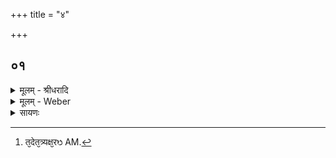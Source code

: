 +++
title = "४"

+++


## ०१
<details><summary>मूलम् - श्रीधरादि</summary>

एष᳘ प्प्रजा᳘पतिर्य्यद्धृ᳘दयम्॥  
(मे) एतद्ब्र᳘ह्मैतत्स᳘र्व्वन्त᳘देत᳘त्त्र्यक्षरᳫँ᳭[[!!]] त्दृ᳘दयमि᳘ति त्दृ ऽइत्ये᳘कमक्ष᳘रमभि᳘हरन्त्यस्मै स्वा᳘श्चान्ये᳘ च य᳘ ऽएवम्वे᳘द द ऽइत्ये᳘कमक्ष᳘रन्द᳘दन्त्यस्मै स्वा᳘श्चान्ये᳘ च य᳘ ऽएवम्वे᳘द यमित्ये᳘कमक्ष᳘रमे᳘ति स्वर्ग्गं᳘ लोकं य᳘ ऽएवम्वे᳘द॥
</details>
<details><summary>मूलम् - Weber</summary>

एष᳘ प्रजा᳘पतिर्यद्धृ᳘दयम्॥  
एतद्ब्र᳘ह्मैतत्स᳘र्वं त᳘देतत्त्र्य᳘क्षरᳫं [^wbr_1] हृ᳘दयमि᳘ति हृ इत्ये᳘कमक्ष᳘रमभि᳘हरन्त्यस्मै स्वा᳘श्चान्ये᳘ च य᳘ एवं वे᳘द द इत्ये᳘कमक्ष᳘रं द᳘दन्त्यस्मै स्वा᳘श्चान्ये᳘ च य᳘ एवं वे᳘द यमित्ये᳘कमक्ष᳘रमे᳘ति स्वर्गं᳘ लोकं य᳘ एवं वे᳘द॥  

[^wbr_1]: त᳘देत᳘त्र्यक्ष᳘रᳫ AM.
</details>

<details><summary>सायणः</summary>

…
</details>


